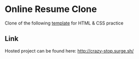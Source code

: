 # Online Resume Clone

Clone of the following [template](https://creativemarket.com/ikonome/686585-Material-Resume-Blue/screenshots/#screenshot2) for HTML & CSS practice

## Link

Hosted project can be found here: http://crazy-stop.surge.sh/